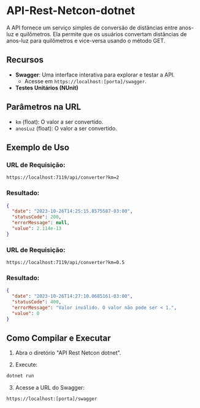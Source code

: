 # API-Rest-Netcon-dotnet

A API fornece um serviço simples de conversão de distâncias entre anos-luz e quilômetros. Ela permite que os usuários convertam distâncias de anos-luz para quilômetros e vice-versa usando o método GET.

## Recursos

- **Swagger**: Uma interface interativa para explorar e testar a API.
  - Acesse em `https://localhost:[porta]/swagger`.
- **Testes Unitários (NUnit)**

## Parâmetros na URL

- `km` (float): O valor a ser convertido.
- `anosLuz` (float): O valor a ser convertido.

## Exemplo de Uso

### URL de Requisição:

```
https://localhost:7119/api/converter?km=2
```

### Resultado:

```json
{
  "date": "2023-10-26T14:25:15.8575587-03:00",
  "statusCode": 200,
  "errorMessage": null,
  "value": 2.114e-13
}
```

### URL de Requisição:

```
https://localhost:7119/api/converter?km=0.5
```

### Resultado:

```json
{
  "date": "2023-10-26T14:27:10.0685161-03:00",
  "statusCode": 400,
  "errorMessage": "Valor inválido. O valor não pode ser < 1.",
  "value": 0
}
```

## Como Compilar e Executar

1. Abra o diretório "API Rest Netcon dotnet".

2. Execute:

```bash
dotnet run
```

3. Acesse a URL do Swagger:

```bash
https://localhost:[porta]/swagger
```
